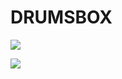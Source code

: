 # DRUMSBOX

![](../app/src/main/res/drawable/drums.png)

![](../app/src/main/res/drawable/drumsbox_screenshot.png)

